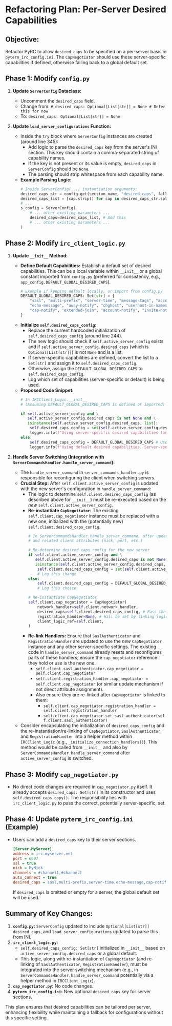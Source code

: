 # Refactoring Plan: Per-Server Desired Capabilities

## Objective:

Refactor PyRC to allow `desired_caps` to be specified on a per-server basis in `pyterm_irc_config.ini`. The `CapNegotiator` should use these server-specific capabilities if defined, otherwise falling back to a global default set.

## Phase 1: Modify `config.py`

1.  **Update `ServerConfig` Dataclass:**
    *   Uncomment the `desired_caps` field.
    *   Change from: `# desired_caps: Optional[List[str]] = None # Defer this for now`
    *   To: `desired_caps: Optional[List[str]] = None`

2.  **Update `load_server_configurations` Function:**
    *   Inside the `try` block where `ServerConfig` instances are created (around line 345):
        *   Add logic to parse the `desired_caps` key from the server's INI section. This key should contain a comma-separated string of capability names.
        *   If the key is not present or its value is empty, `desired_caps` in `ServerConfig` should be `None`.
        *   The parsing should strip whitespace from each capability name.
    *   **Example Parsing Logic:**
        ```python
        # Inside ServerConfig(...) instantiation arguments:
        desired_caps_str = config.get(section_name, "desired_caps", fallback=None)
        desired_caps_list = [cap.strip() for cap in desired_caps_str.split(',')] if desired_caps_str and desired_caps_str.strip() else None
        # ...
        s_config = ServerConfig(
            # ... other existing parameters ...
            desired_caps=desired_caps_list, # Add this
            # ... other existing parameters ...
        )
        ```

## Phase 2: Modify `irc_client_logic.py`

1.  **Update `__init__` Method:**
    *   **Define Default Capabilities:** Establish a default set of desired capabilities. This can be a local variable within `__init__` or a global constant imported from `config.py` (preferred for consistency, e.g., `app_config.DEFAULT_GLOBAL_DESIRED_CAPS`).
        ```python
        # Example if keeping default locally, or import from config.py
        DEFAULT_GLOBAL_DESIRED_CAPS: Set[str] = {
            "sasl", "multi-prefix", "server-time", "message-tags", "account-tag",
            "echo-message", "away-notify", "chghost", "userhost-in-names",
            "cap-notify", "extended-join", "account-notify", "invite-notify",
        }
        ```
    *   **Initialize `self.desired_caps_config`:**
        *   Replace the current hardcoded initialization of `self.desired_caps_config` (around line 244).
        *   The new logic should check if `self.active_server_config` exists and if `self.active_server_config.desired_caps` (which is `Optional[List[str]]`) is not `None` and is a list.
        *   If server-specific capabilities are defined, convert the list to a `Set[str]` and assign it to `self.desired_caps_config`.
        *   Otherwise, assign the `DEFAULT_GLOBAL_DESIRED_CAPS` to `self.desired_caps_config`.
        *   Log which set of capabilities (server-specific or default) is being used.
    *   **Proposed Code Snippet:**
        ```python
        # In IRCClient_Logic.__init__
        # (Assuming DEFAULT_GLOBAL_DESIRED_CAPS is defined or imported)

        if self.active_server_config and \
           self.active_server_config.desired_caps is not None and \
           isinstance(self.active_server_config.desired_caps, list):
            self.desired_caps_config = set(self.active_server_config.desired_caps)
            logger.info(f"Using server-specific desired capabilities for '{self.active_server_config_name}': {self.desired_caps_config}")
        else:
            self.desired_caps_config = DEFAULT_GLOBAL_DESIRED_CAPS # Use the defined default set
            logger.info(f"Using default desired capabilities. Server-specific not set or invalid for '{self.active_server_config_name}'.")
        ```

2.  **Handle Server Switching (Integration with `ServerCommandsHandler.handle_server_command`):**
    *   The `handle_server_command` in `server_commands_handler.py` is responsible for reconfiguring the client when switching servers.
    *   **Crucial Step:** After `self.client.active_server_config` is updated with the new server's configuration in `handle_server_command`:
        *   The logic to determine `self.client.desired_caps_config` (as described above for `__init__`) must be re-executed based on the *new* `self.client.active_server_config`.
        *   **Re-instantiate `CapNegotiator`:** The existing `self.client.cap_negotiator` instance must be replaced with a new one, initialized with the (potentially new) `self.client.desired_caps_config`.
            ```python
            # In ServerCommandsHandler.handle_server_command, after updating self.client.active_server_config
            # and related client attributes (nick, port, etc.)

            # Re-determine desired_caps_config for the new server
            if self.client.active_server_config and \
               self.client.active_server_config.desired_caps is not None and \
               isinstance(self.client.active_server_config.desired_caps, list):
                self.client.desired_caps_config = set(self.client.active_server_config.desired_caps)
                # Log this change
            else:
                self.client.desired_caps_config = DEFAULT_GLOBAL_DESIRED_CAPS # Or imported default
                # Log this choice

            # Re-instantiate CapNegotiator
            self.client.cap_negotiator = CapNegotiator(
                network_handler=self.client.network_handler,
                desired_caps=self.client.desired_caps_config, # Pass the newly determined set
                registration_handler=None, # Will be set by linking logic
                client_logic_ref=self.client,
            )
            ```
        *   **Re-link Handlers:** Ensure that `SaslAuthenticator` and `RegistrationHandler` are updated to use the *new* `CapNegotiator` instance and any other server-specific settings. The existing code in `handle_server_command` already resets and reconfigures parts of these handlers; ensure the `cap_negotiator` reference they hold or use is the new one.
            *   `self.client.sasl_authenticator.cap_negotiator = self.client.cap_negotiator`
            *   `self.client.registration_handler.cap_negotiator = self.client.cap_negotiator` (or similar update mechanism if not direct attribute assignment).
            *   Also ensure they are re-linked after `CapNegotiator` is linked to them:
                *   `self.client.cap_negotiator.registration_handler = self.client.registration_handler`
                *   `self.client.cap_negotiator.set_sasl_authenticator(self.client.sasl_authenticator)`
    *   Consider encapsulating the initialization of `desired_caps_config` and the re-instantiation/re-linking of `CapNegotiator`, `SaslAuthenticator`, and `RegistrationHandler` into a helper method within `IRCClient_Logic` (e.g., `_initialize_connection_handlers()`). This method would be called from `__init__` and also by `ServerCommandsHandler.handle_server_command` after `active_server_config` is switched.

## Phase 3: Modify `cap_negotiator.py`

*   No direct code changes are required in `cap_negotiator.py` itself. It already accepts `desired_caps: Set[str]` in its constructor and uses `self.desired_caps.copy()`. The responsibility lies with `irc_client_logic.py` to pass the correct, potentially server-specific, set.

## Phase 4: Update `pyterm_irc_config.ini` (Example)

*   Users can add a `desired_caps` key to their server sections.
    ```ini
    [Server.MyServer]
    address = irc.myserver.net
    port = 6697
    ssl = true
    nick = MyNick
    channels = #channel1,#channel2
    auto_connect = true
    desired_caps = sasl,multi-prefix,server-time,echo-message,cap-notify
    ```
    If `desired_caps` is omitted or empty for a server, the global default set will be used.

## Summary of Key Changes:

1.  **`config.py`:** `ServerConfig` updated to include `Optional[List[str]] desired_caps`, and `load_server_configurations` updated to parse this from INI.
2.  **`irc_client_logic.py`:**
    *   `self.desired_caps_config: Set[str]` initialized in `__init__` based on `active_server_config.desired_caps` or a global default.
    *   This logic, along with re-instantiation of `CapNegotiator` (and re-linking of `SaslAuthenticator`, `RegistrationHandler`), must be integrated into the server switching mechanism (e.g., in `ServerCommandsHandler.handle_server_command` potentially via a helper method in `IRCClient_Logic`).
3.  **`cap_negotiator.py`:** No code changes.
4.  **`pyterm_irc_config.ini`:** New optional `desired_caps` key for server sections.

This plan ensures that desired capabilities can be tailored per server, enhancing flexibility while maintaining a fallback for configurations without this specific setting.